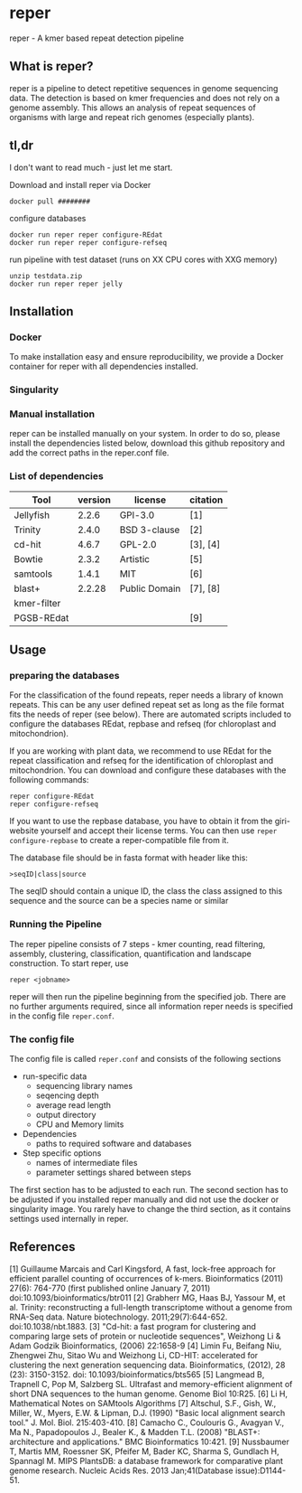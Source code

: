 # reper
reper - A kmer based repeat detection pipeline

## What is reper?
reper is a pipeline to detect repetitive sequences in genome sequencing data.
The detection is based on kmer frequencies and does not rely on a genome assembly.
This allows an analysis of repeat sequences of organisms with large and repeat rich
genomes (especially plants). 


## tl,dr
I don't want to read much - just let me start.

Download and install reper via Docker

```
docker pull ########
```

configure databases

```
docker run reper reper configure-REdat
docker run reper reper configure-refseq
```

run pipeline with test dataset (runs on XX CPU cores with XXG memory)

```
unzip testdata.zip
docker run reper reper jelly
```



## Installation

### Docker
To make installation easy and ensure reproducibility, we provide a Docker container
for reper with all dependencies installed.

### Singularity

### Manual installation
reper can be installed manually on your system. In order to do so, please install the
dependencies listed below, download this github repository and add the correct paths
in the reper.conf file.

### List of dependencies

| Tool | version | license | citation |
| --- | --- | --- | --- |
| Jellyfish  | 2.2.6 | GPl-3.0 | [1] |
| Trinity | 2.4.0 | BSD 3-clause | [2] |
| cd-hit | 4.6.7 | GPL-2.0 | [3], [4] |
| Bowtie | 2.3.2 | Artistic | [5] |
| samtools | 1.4.1 | MIT | [6] |
| blast+ | 2.2.28 | Public Domain | [7], [8] |
| kmer-filter| | | |
| PGSB-REdat | | | [9] |


## Usage

### preparing the databases

For the classification of the found repeats, reper needs a library of
known repeats. This can be any user defined repeat set as long as the file
format fits the needs of reper (see below). There are automated scripts included
to configure the databases REdat, repbase and refseq (for chloroplast and mitochondrion).

If you are working with plant data, we recommend to use REdat for the repeat classification
and refseq for the identification of chloroplast and mitochondrion. You can download and
configure these databases with the following commands:

```
reper configure-REdat
reper configure-refseq
```

If you want to use the repbase database, you have to obtain it from the giri-website yourself
and accept their license terms. You can then use `reper configure-repbase` to create a reper-compatible
file from it.

The database file should be in fasta format with header like this:
```
>seqID|class|source
```
The seqID should contain a unique ID, the class the class assigned to this sequence
and the source can be a species name or similar



### Running the Pipeline
The reper pipeline consists of 7 steps - kmer counting, read filtering, assembly, clustering, classification, quantification and landscape construction.
To start reper, use

```
reper <jobname>
```

reper will then run the pipeline beginning from the specified job. There are no further arguments required, since
all information reper needs is specified in the config file `reper.conf`.

### The config file

The config file is called `reper.conf` and consists of the following sections

- run-specific data
  + sequencing library names
  + seqencing depth
  + average read length
  + output directory
  + CPU and Memory limits
- Dependencies
  + paths to required software and databases
- Step specific options
  + names of intermediate files
  + parameter settings shared between steps

The first section has to be adjusted to each run. The second section has to be adjusted if you
installed reper manually and did not use the docker or singularity image. You rarely have to change
the third section, as it contains settings used internally in reper.

## References

[1] Guillaume Marcais and Carl Kingsford, A fast, lock-free approach for efficient parallel counting of occurrences of k-mers. Bioinformatics (2011) 27(6): 764-770 (first published online January 7, 2011) doi:10.1093/bioinformatics/btr011
[2] Grabherr MG, Haas BJ, Yassour M, et al. Trinity: reconstructing a full-length transcriptome without a genome from RNA-Seq data. Nature biotechnology. 2011;29(7):644-652. doi:10.1038/nbt.1883.
[3] "Cd-hit: a fast program for clustering and comparing large sets of protein or nucleotide sequences", Weizhong Li & Adam Godzik Bioinformatics, (2006) 22:1658-9
[4] Limin Fu, Beifang Niu, Zhengwei Zhu, Sitao Wu and Weizhong Li, CD-HIT: accelerated for clustering the next generation sequencing data. Bioinformatics, (2012), 28 (23): 3150-3152. doi: 10.1093/bioinformatics/bts565
[5] Langmead B, Trapnell C, Pop M, Salzberg SL. Ultrafast and memory-efficient alignment of short DNA sequences to the human genome. Genome Biol 10:R25.
[6] Li H, Mathematical Notes on SAMtools Algorithms
[7] Altschul, S.F., Gish, W., Miller, W., Myers, E.W. & Lipman, D.J. (1990) "Basic local alignment search tool." J. Mol. Biol. 215:403-410.
[8] Camacho C., Coulouris G., Avagyan V., Ma N., Papadopoulos J., Bealer K., & Madden T.L. (2008) "BLAST+: architecture and applications." BMC Bioinformatics 10:421.
[9] Nussbaumer T, Martis MM, Roessner SK, Pfeifer M, Bader KC, Sharma S, Gundlach H, Spannagl M. MIPS PlantsDB: a database framework for comparative plant genome research. Nucleic Acids Res. 2013 Jan;41(Database issue):D1144-51.